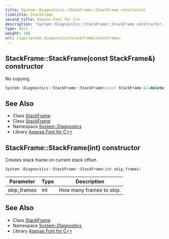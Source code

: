 ```yaml
---
title: System::Diagnostics::StackFrame::StackFrame constructor
linktitle: StackFrame
second_title: Aspose.Font for C++
description: 'System::Diagnostics::StackFrame::StackFrame constructor. No copying in C++.'
type: docs
weight: 100
url: /cpp/system.diagnostics/stackframe/stackframe/
---
```

## StackFrame::StackFrame(const StackFrame\&) constructor


No copying.

```cpp
System::Diagnostics::StackFrame::StackFrame(const StackFrame &)=delete
```

## See Also

* Class [StackFrame](../)
* Class [StackFrame](../)
* Namespace [System::Diagnostics](../../)
* Library [Aspose.Font for C++](../../../)
## StackFrame::StackFrame(int) constructor


Creates stack frame on current stack offset.

```cpp
System::Diagnostics::StackFrame::StackFrame(int skip_frames)
```


| Parameter | Type | Description |
| --- | --- | --- |
| skip_frames | int | How many frames to skip. |

## See Also

* Class [StackFrame](../)
* Namespace [System::Diagnostics](../../)
* Library [Aspose.Font for C++](../../../)
